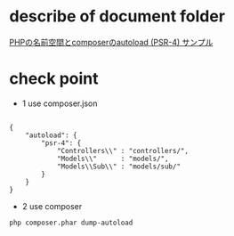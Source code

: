 # describe of document folder

[PHPの名前空間とcomposerのautoload (PSR-4) サンプル](http://qiita.com/yotasasaki/items/cc1a4936c0c92099db5a)

# check point

- 1 use composer.json

```

{
    "autoload": {
        "psr-4": {
            "Controllers\\" : "controllers/",
            "Models\\"      : "models/",
            "Models\\Sub\\" : "models/sub/"
        }
    }
}

```


- 2 use composer

```
php composer.phar dump-autoload

```

